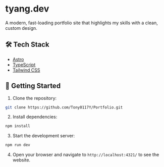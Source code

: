 # tyang.dev

A modern, fast-loading portfolio site that highlights my skills with a clean, custom design.

## 🛠️ Tech Stack

- [Astro](https://astro.build)
- [TypeScript](https://www.typescriptlang.org/)
- [Tailwind CSS](https://tailwindcss.com)

## 🚀 Getting Started

1. Clone the repository:

```bash
git clone https://github.com/Tony0117Y/Portfolio.git
```

2. Install dependencies:

```bash
npm install
```

3. Start the development server:

```bash
npm run dev
```

4. Open your browser and navigate to `http://localhost:4321/` to see the website.